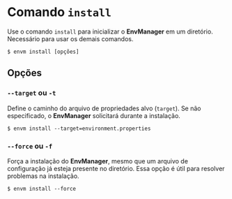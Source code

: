 # Comando `install`

Use o comando `install` para inicializar o **EnvManager** em um diretório. Necessário para usar os demais comandos.

```shell
$ envm install [opções]
```

## Opções

### `--target` ou `-t`

Define o caminho do arquivo de propriedades alvo (`target`). Se não especificado, o **EnvManager** solicitará durante a instalação.

```shell
$ envm install --target=environment.properties
```

### `--force` ou `-f`

Força a instalação do **EnvManager**, mesmo que um arquivo de configuração já esteja presente no diretório. Essa opção é útil para resolver problemas na instalação.

```shell
$ envm install --force
```